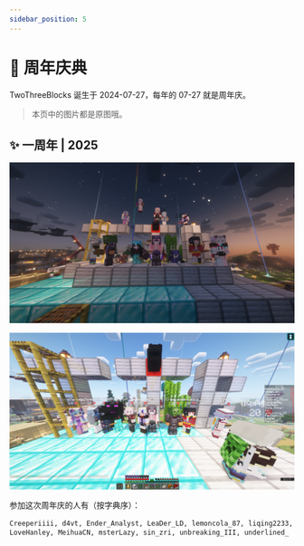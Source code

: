 ```yaml
---
sidebar_position: 5
---
```


# 🎂 周年庆典

TwoThreeBlocks 诞生于 2024-07-27，每年的 07-27 就是周年庆。

> 本页中的图片都是原图哦。

## ✨ 一周年  |  2025

![](/img/2025-1.png)

![](/img/2025-2.png)

参加这次周年庆的人有（按字典序）：

```text title="共 12 人"
Creeperiiii, d4vt, Ender_Analyst, LeaDer_LD, lemoncola_87, liqing2233,
LoveHanley, MeihuaCN, msterLazy, sin_zri, unbreaking_III, underlined_
```

